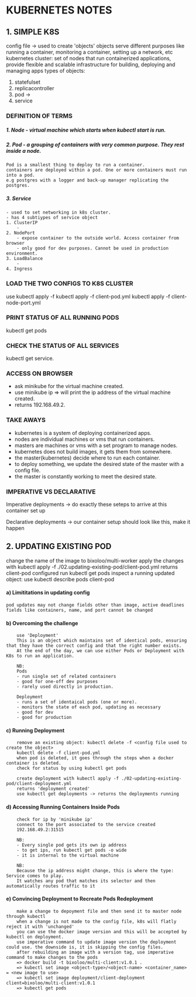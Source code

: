 # KUBERNETES NOTES

## 1. SIMPLE K8S

config file -> used to create 'objects'
objects serve different purposes like running a container, monitoring a container, setting up a network, etc
kubernetes cluster: set of nodes that run containerized applications, provide flexible and scalable infrastructure for building, deploying and
managing apps
types of objects:

1. statefulset
2. replicacontroller
3. pod ->
4. service

### DEFINITION OF TERMS

##### 1. Node - virtual machine which starts when kubectl start is run.

##### 2. Pod - a grouping of containers with very common purpose. They rest inside a node.

    Pod is a smallest thing to deploy to run a container.
    containers are deployed within a pod. One or more containers must run into a pod.
    e.g postgres with a logger and back-up manager replicating the postgres.

##### 3. Service

    - used to set networking in k8s cluster.
    - has 4 subtiypes of service object
    1. ClusterIP
        -
    2. NodePort
        - expose container to the outside world. Access container from browser
        - only good for dev purposes. Cannot be used in production environment.
    3. LoadBalance
        -
    4. Ingress

### LOAD THE TWO CONFIGS TO K8S CLUSTER

use kubectl apply -f <path to config file>
kubectl apply -f client-pod.yml
kubectl apply -f client-node-port.yml

### PRINT STATUS OF ALL RUNNING PODS

kubectl get pods

### CHECK THE STATUS OF ALL SERVICES

kubectl get service.

### ACCESS ON BROWSER

- ask minikube for the virtual machine created.
- use minikube ip => will print the ip address of the virtual machine created.
- returns 192.168.49.2.

### TAKE AWAYS

- kubernetes is a system of deploying containerized apps.
- nodes are individual machines or vms that run containers.
- masters are machines or vms with a set program to manage nodes.
- kubernetes does not build images, it gets them from somewhere.
- the master(kubernetes) decide where to run each container.
- to deploy something, we update the desired state of the master with a config file.
- the master is constantly working to meet the desired state.

### IMPERATIVE VS DECLARATIVE

Imperative deployments
-> do exactly these seteps to arrive at this container set up

Declarative deployments
-> our container setup should look like this, make it happen

## 2. UPDATING EXISTING POD

change the name of the image to bixoloo/multi-worker
apply the changes with kubectl apply -f ./02.updating-existing-pod/client-pod.yml
returns client-pod configured
run kubectl get pods
inspect a running updated object: use kubectl describe pods client-pod

#### a) Limititations in updating config

    pod updates may not change fields other than image, active deadlines
    fields like containers, name, and port cannot be changed

#### b) Overcoming the challenge

        use 'Deployment'
        This is an object which maintains set of identical pods, ensuring that they have the correct config and that the right number exists.
        At the end of the day, we can use either Pods or Deployment with K8s to run an application.

        NB:
        Pods
        - run single set of related containers
        - good for one-off dev purposes
        - rarely used directly in production.

        Deployment
        - runs a set of identaical pods (one or more).
        - monitors the state of each pod, updating as necessary
        - good for dev
        - good for production

#### c) Running Deployment

        remove an existing object: kubectl delete -f <config file used to create the object>
        kubectl delete -f client-pod.yml
        when pod is deleted, it goes through the steps when a docker container is deleted.
        check for status by using kubectl get pods

        create deployment with kubectl apply -f ./02-updating-existing-pod/client-deployment.yml
        returns 'deployment created'
        use kubectl get deployments -> returns the deployments running

#### d) Accessing Running Containers Inside Pods

        check for ip by 'minikube ip'
        connect to the port associated to the service created
        192.168.49.2:31515

        NB:
        - Every single pod gets its own ip address
        - to get ips, run kubectl get pods -o wide
        - it is internal to the virtual machine

        NB:
        Because the ip address might change, this is where the type: Service comes to play.
        It watches any pod that matches its selector and then automatically routes traffic to it

#### e) Convincing Deployment to Recreate Pods Redeployment

        make a change to depoyment file and then send it to master node through kubectl
        when a change is not made to the config file, k8s will flatly reject it with 'unchanged'
        you can use the docker image version and this will be accepted by kubectl on deployment.
        use imperative command to update image version the deployment could use. the downside is, it is skipping the config files.
        after rebuilding an image with a version tag, use imperative command to make changes to the pods
        => docker build -t bixoloo/multi-client:v1.0.1 .
        => kubectl set image <object-type>/<object-name> <container_name> = <new image to use>
        => kubectl set image deployment/client-deployment client=bixoloo/multi-client:v1.0.1
        => kubectl get pods
